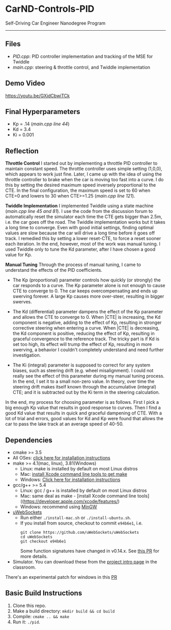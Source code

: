 # CarND-Controls-PID
Self-Driving Car Engineer Nanodegree Program

---
## Files
- _PID.cpp_: PID controller implementation and tracking of the MSE for Twiddle
- _main.cpp_: steering & throttle control, and Twiddle implementation

## Demo Video
https://youtu.be/GXjdCbwiTCk

## Final Hyperparameters
- Kp = .14 (_main.cpp line 44_)
- Kd = 3.4
- Ki = 0.001

## Reflection

**Throttle Control**
I started out by implementing a throttle PID controller to maintain constant speed.  The throttle controller uses simple setting (1,0,0), which appears to work just fine.  Later, I came up with the idea of using the throttle controller to brake when the car is moving too fast into a curve.  I do this by setting the desired maximum speed inversely proportional to the CTE.  In the final configuration, the maximum speed is set to 60 when CTE=0 and lowers to 30 when CTE>=1.25 (_main.cpp line 121_).

**Twiddle Implementation**
I implemented Twiddle using a state machine (_main.cpp line 45 and 81_).  I use the code from the discussion forum to automatically reset the simulator each time the CTE gets bigger than 2.5m, i.e. the car goes off the road.  The Twiddle implementation works but it takes a long time to converge.  Even with good initial settings, finding optimal values are slow because the car will drive a long time before it goes off track.  I remedied this by setting a lower reset-CTE, to force a reset sooner each iteration.  In the end, however, most of the work was manual tuning.  I used Twiddle only to tune the Kd parameter, after I have chosen a good value for Kp.

**Manual Tuning**
Through the process of manual tuning, I came to understand the effects of the PID coefficients.

- The Kp (proportional) parameter controls how quickly (or strongly) the car responds to a curve.  The Kp parameter alone is not enough to cause CTE to converge to 0.  The car keeps overcompensating and ends up swerving forever.  A large Kp causes more over-steer, resulting in bigger swerves.

- The Kd (differential) parameter dampens the effect of the Kp parameter and allows the CTE to converge to 0.  When |CTE| is increasing, the Kd component is negative, adding to the effect of Kp, resulting in stronger corrective steering when entering a curve.  When |CTE| is decreasing, the Kd component is positive, reducing the effect of Kp, resulting in graceful convergence to the reference track.  The tricky part is if Kd is set too high, its effect will trump the effect of Kp, resulting in more swerving, a behavior I couldn't completely understand and need further investigation.

- The Ki (integral) parameter is supposed to correct for any system biases, such as steering drift (e.g. wheel misalignment).  I could not really see the effect of this parameter during my manual tuning process.  In the end, I set it to a small non-zero value.  In theory, over time the steering drift makes itself known through the accumulative (integral) CTE; and it is subtracted out by the Ki term in the steering calculation.

In the end, my process for choosing parameter is as follows.  First I pick a big enough Kp value that results in good response to curves.  Then I find a good Kd value that results in quick and graceful dampening of CTE.  With a lot of trial and errors, good values for Kd and Kp were found that allows the car to pass the lake track at an average speed of 40-50.

## Dependencies

* cmake >= 3.5
 * All OSes: [click here for installation instructions](https://cmake.org/install/)
* make >= 4.1(mac, linux), 3.81(Windows)
  * Linux: make is installed by default on most Linux distros
  * Mac: [install Xcode command line tools to get make](https://developer.apple.com/xcode/features/)
  * Windows: [Click here for installation instructions](http://gnuwin32.sourceforge.net/packages/make.htm)
* gcc/g++ >= 5.4
  * Linux: gcc / g++ is installed by default on most Linux distros
  * Mac: same deal as make - [install Xcode command line tools]((https://developer.apple.com/xcode/features/)
  * Windows: recommend using [MinGW](http://www.mingw.org/)
* [uWebSockets](https://github.com/uWebSockets/uWebSockets)
  * Run either `./install-mac.sh` or `./install-ubuntu.sh`.
  * If you install from source, checkout to commit `e94b6e1`, i.e.
    ```
    git clone https://github.com/uWebSockets/uWebSockets
    cd uWebSockets
    git checkout e94b6e1
    ```
    Some function signatures have changed in v0.14.x. See [this PR](https://github.com/udacity/CarND-MPC-Project/pull/3) for more details.
* Simulator. You can download these from the [project intro page](https://github.com/udacity/self-driving-car-sim/releases) in the classroom.

There's an experimental patch for windows in this [PR](https://github.com/udacity/CarND-PID-Control-Project/pull/3)

## Basic Build Instructions

1. Clone this repo.
2. Make a build directory: `mkdir build && cd build`
3. Compile: `cmake .. && make`
4. Run it: `./pid`.
